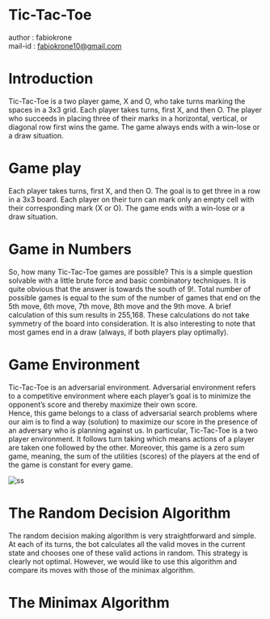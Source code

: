 # Tic-Tac-Toe
author : fabiokrone<br>
mail-id : fabiokrone10@gmail.com<br>


# Introduction
Tic-Tac-Toe is a two player game, X and O, who take turns marking the spaces in a 3x3 grid. Each player takes turns, first X, and then O. The player who succeeds in placing three of their marks in a horizontal, vertical, or diagonal row first wins the game. The game always ends with a win-lose or a draw situation. 
<br>

# Game play
Each player takes turns, first X, and then O. The goal is to get three in a row in a 3x3 board. Each player on their turn can mark only an empty cell with their corresponding mark (X or O). The game ends with a win-lose or a draw situation.
<br>

# Game in Numbers
So, how many Tic-Tac-Toe games are possible? This is a simple question solvable with a little brute force and basic combinatory techniques. It is quite obvious that the answer is towards the south of 9!. Total number of possible games is equal to the sum of the number of games that end on the 5th move, 6th move, 7th move, 8th move and the 9th move. A brief calculation of this sum results in 255,168. These calculations do not take symmetry of the board into consideration. It is also interesting to note that most games end in a draw (always, if both players play optimally).
<br>

# Game Environment
Tic-Tac-Toe is an adversarial environment. Adversarial environment refers to a competitive environment where each player’s goal is to minimize the opponent’s score and thereby maximize their own score. 
<br>
Hence, this game belongs to a class of adversarial search problems where our aim is to find a way (solution) to maximize our score in the presence of an adversary who is planning against us. In particular, Tic-Tac-Toe is a two player environment. It follows turn taking which means actions of a player are taken one followed by the other. Moreover, this game is a zero sum game, meaning, the sum of the utilities (scores) of the players at the end of the game is constant for every game.
<br>

![ss](https://raw.githubusercontent.com/fabiokrone/images/main/blob/main/game.png)

# The Random Decision Algorithm
The random decision making algorithm is very straightforward and simple. At each of its turns, the bot calculates all the valid moves in the current state and chooses one of these valid actions in random. This strategy is clearly not optimal. However, we would like to use this algorithm and compare its moves with those of the minimax algorithm.
<br>

# The Minimax Algorithm
